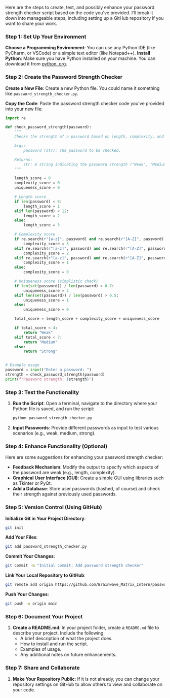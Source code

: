 Here are the steps to create, test, and possibly enhance your password strength checker script based on the code you've provided. I'll break it down into manageable steps, including setting up a GitHub repository if you want to share your work.

### Step 1: Set Up Your Environment

 **Choose a Programming Environment**: You can use any Python IDE (like PyCharm, or VSCode) or a simple text editor (like Notepad++).
 **Install Python**: Make sure you have Python installed on your machine. You can download it from [python. org](https://www.python.org/downloads/).

### Step 2: Create the Password Strength Checker

 **Create a New File**: Create a new Python file. You could name it something like `password_strength_checker.py`.

 **Copy the Code**: Paste the password strength checker code you've provided into your new file:

   ```python
   import re

   def check_password_strength(password):
       """
       Checks the strength of a password based on length, complexity, and uniqueness.

       Args:
           password (str): The password to be checked.

       Returns:
           str: A string indicating the password strength ("Weak", "Medium", "Strong").
       """

       length_score = 0
       complexity_score = 0
       uniqueness_score = 0

       # Length score
       if len(password) < 8:
           length_score = 1
       elif len(password) < 12:
           length_score = 2
       else:
           length_score = 3

       # Complexity score
       if re.search(r"[a-z]", password) and re.search(r"[A-Z]", password) and re.search(r"[0-9]", password) and re.search(r"[!@#$%^&*(),.?\":{}|<>]", password):
           complexity_score = 3
       elif re.search(r"[a-z]", password) and re.search(r"[A-Z]", password) and re.search(r"[0-9]", password):
           complexity_score = 2
       elif re.search(r"[a-z]", password) and re.search(r"[A-Z]", password):
           complexity_score = 1
       else:
           complexity_score = 0

       # Uniqueness score (simplistic check)
       if len(set(password)) / len(password) > 0.7:
           uniqueness_score = 2
       elif len(set(password)) / len(password) > 0.5:
           uniqueness_score = 1
       else:
           uniqueness_score = 0

       total_score = length_score + complexity_score + uniqueness_score

       if total_score < 4:
           return "Weak"
       elif total_score < 7:
           return "Medium"
       else:
           return "Strong"


   # Example usage
   password = input("Enter a password: ")
   strength = check_password_strength(password)
   print(f"Password strength: {strength}")
   ```

### Step 3: Test the Functionality

1. **Run the Script**: Open a terminal, navigate to the directory where your Python file is saved, and run the script:
   ```bash
   python password_strength_checker.py
   ```

2. **Input Passwords**: Provide different passwords as input to test various scenarios (e.g., weak, medium, strong).

### Step 4: Enhance Functionality (Optional)

Here are some suggestions for enhancing your password strength checker:

- **Feedback Mechanism**: Modify the output to specify which aspects of the password are weak (e.g., length, complexity).
- **Graphical User Interface (GUI)**: Create a simple GUI using libraries such as Tkinter or PyQt.
- **Add a Database**: Store user passwords (hashed, of course) and check their strength against previously used passwords.

### Step 5: Version Control (Using GitHub)


 **Initialize Git in Your Project Directory**:
   ```bash
   git init
   ```

 **Add Your Files**:
   ```bash
   git add password_strength_checker.py
   ```

 **Commit Your Changes**:
   ```bash
   git commit -m "Initial commit: Add password strength checker"
   ```

 **Link Your Local Repository to GitHub**:
   ```bash
   git remote add origin https://github.com/Brainwave_Matrix_Intern/password-strength-checker.git
   ```

 **Push Your Changes**:
   ```bash
   git push -u origin main
   ```

### Step 6: Document Your Project

1. **Create a README.md**: In your project folder, create a `README.md` file to describe your project. Include the following:
   - A brief description of what the project does.
   - How to install and run the script.
   - Examples of usage.
   - Any additional notes on future enhancements.

### Step 7: Share and Collaborate

1. **Make Your Repository Public**: If it is not already, you can change your repository settings on GitHub to allow others to view and collaborate on your code.








